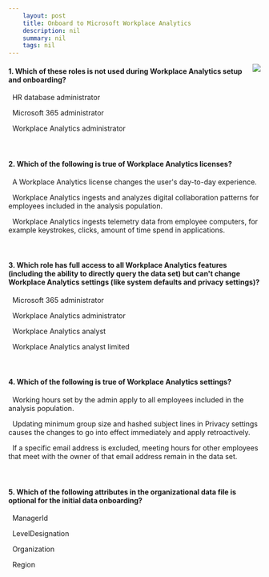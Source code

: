 ```yaml
---
    layout: post
    title: Onboard to Microsoft Workplace Analytics 
    description: nil
    summary: nil
    tags: nil
---
```



 <a target="_blank" href="https://docs.microsoft.com/en-us/learn/modules/workplace-analytics-onboard/knowledge-check/"><i class="fas fa-external-link-alt"></i> </a>
 <img align="right" src="https://docs.microsoft.com/en-us/learn/achievements/generic-badge.svg">
####  1. Which of these roles is not used during Workplace Analytics setup and onboarding?


<i class='fas fa-check-square' style='color: Dodgerblue;'></i> &nbsp;&nbsp;HR database administrator

<i class='far fa-square'></i> &nbsp;&nbsp;Microsoft 365 administrator

<i class='far fa-square'></i> &nbsp;&nbsp;Workplace Analytics administrator
<br />
<br />
<br />

####  2. Which of the following is true of Workplace Analytics licenses?


<i class='far fa-square'></i> &nbsp;&nbsp;A Workplace Analytics license changes the user's day-to-day experience.

<i class='fas fa-check-square' style='color: Dodgerblue;'></i> &nbsp;&nbsp;Workplace Analytics ingests and analyzes digital collaboration patterns for employees included in the analysis population.

<i class='far fa-square'></i> &nbsp;&nbsp;Workplace Analytics ingests telemetry data from employee computers, for example keystrokes, clicks, amount of time spend in applications.
<br />
<br />
<br />

####  3. Which role has full access to all Workplace Analytics features (including the ability to directly query the data set) but can't change Workplace Analytics settings (like system defaults and privacy settings)?


<i class='far fa-square'></i> &nbsp;&nbsp;Microsoft 365 administrator

<i class='far fa-square'></i> &nbsp;&nbsp;Workplace Analytics administrator

<i class='fas fa-check-square' style='color: Dodgerblue;'></i> &nbsp;&nbsp;Workplace Analytics analyst

<i class='far fa-square'></i> &nbsp;&nbsp;Workplace Analytics analyst limited
<br />
<br />
<br />

####  4. Which of the following is true of Workplace Analytics settings?


<i class='far fa-square'></i> &nbsp;&nbsp;Working hours set by the admin apply to all employees included in the analysis population.

<i class='fas fa-check-square' style='color: Dodgerblue;'></i> &nbsp;&nbsp;Updating minimum group size and hashed subject lines in Privacy settings causes the changes to go into effect immediately and apply retroactively.

<i class='far fa-square'></i> &nbsp;&nbsp;If a specific email address is excluded, meeting hours for other employees that meet with the owner of that email address remain in the data set.
<br />
<br />
<br />

####  5. Which of the following attributes in the organizational data file is optional for the initial data onboarding?


<i class='far fa-square'></i> &nbsp;&nbsp;ManagerId

<i class='far fa-square'></i> &nbsp;&nbsp;LevelDesignation

<i class='far fa-square'></i> &nbsp;&nbsp;Organization

<i class='fas fa-check-square' style='color: Dodgerblue;'></i> &nbsp;&nbsp;Region
<br />
<br />
<br />
